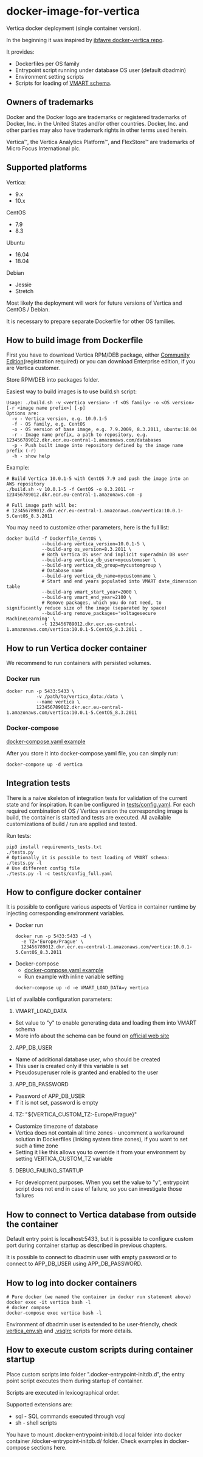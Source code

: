 # docker-image-for-vertica

Vertica docker deployment (single container version).

In the beginning it was inspired by [jbfavre docker-vertica repo](https://github.com/jbfavre/docker-vertica).

It provides:
- Dockerfiles per OS family
- Entrypoint script running under database OS user (default dbadmin)
- Environment setting scripts
- Scripts for loading of [VMART schema](https://www.vertica.com/docs/10.0.x/HTML/Content/Authoring/GettingStartedGuide/IntroducingVMart/IntroducingVMart.htm).

## Owners of trademarks

Docker and the Docker logo are trademarks or registered trademarks of Docker, Inc. in the United States and/or other countries.
Docker, Inc. and other parties may also have trademark rights in other terms used herein.

Vertica™, the Vertica Analytics Platform™, and FlexStore™ are trademarks of Micro Focus International plc.

## Supported platforms

Vertica:
- 9.x
- 10.x

CentOS
- 7.9
- 8.3

Ubuntu
- 16.04
- 18.04

Debian
- Jessie
- Stretch

Most likely the deployment will work for future versions of Vertica and CentOS / Debian.

It is necessary to prepare separate Dockerfile for other OS families.

## How to build image from Dockerfile

First you have to download Vertica RPM/DEB package, either [Community Edition](https://www.vertica.com/try/)(registration required)
or you can download Enterprise edition, if you are Vertica customer.

Store RPM/DEB into packages folder.

Easiest way to build images is to use build.sh script:
```
Usage: ./build.sh -v <vertica version> -f <OS family> -o <OS version> [-r <image name prefix>] [-p]
Options are:
  -v - Vertica version, e.g. 10.0.1-5
  -f - OS family, e.g. CentOS
  -o - OS version of base image, e.g. 7.9.2009, 8.3.2011, ubuntu:18.04
  -r - Image name prefix, a path to repository, e.g. 123456789012.dkr.ecr.eu-central-1.amazonaws.com/databases
  -p - Push built image into repository defined by the image name prefix (-r)
  -h - show help
```

Example:
```
# Build Vertica 10.0.1-5 with CentOS 7.9 and push the image into an AWS repository
./build.sh -v 10.0.1-5 -f CentOS -o 8.3.2011 -r 123456789012.dkr.ecr.eu-central-1.amazonaws.com -p

# Full image path will be:
# 123456789012.dkr.ecr.eu-central-1.amazonaws.com/vertica:10.0.1-5.CentOS_8.3.2011
```

You may need to customize other parameters, here is the full list:
```
docker build -f Dockerfile_CentOS \
             --build-arg vertica_version=10.0.1-5 \
             --build-arg os_version=8.3.2011 \
             # Both Vertica OS user and implicit superadmin DB user
             --build-arg vertica_db_user=mycustomuser \
             --build-arg vertica_db_group=mycustomgroup \
             # Database name
             --build-arg vertica_db_name=mycustomname \
             # Start and end years populated into VMART date_dimension table
             --build-arg vmart_start_year=2000 \
             --build-arg vmart_end_year=2100 \
             # Remove packages, which you do not need, to significantly reduce size of the image (separated by space)
             --build-arg remove_packages='voltagesecure MachineLearning' \
             -t 123456789012.dkr.ecr.eu-central-1.amazonaws.com/vertica:10.0.1-5.CentOS_8.3.2011 .
```

## How to run Vertica docker container

We recommend to run containers with persisted volumes.

### Docker run

```
docker run -p 5433:5433 \
           -v /path/to/vertica_data:/data \
           --name vertica \
           123456789012.dkr.ecr.eu-central-1.amazonaws.com/vertica:10.0.1-5.CentOS_8.3.2011
```

### Docker-compose

[docker-compose.yaml example](docker-compose.yaml)

After you store it into docker-compose.yaml file, you can simply run:
```
docker-compose up -d vertica
```

## Integration tests

There is a naive skeleton of integration tests for validation of the current state and for inspiration.
It can be configured in [tests/config.yaml](tests/config.yaml).
For each required combination of OS / Vertica version the corresponding image is build, the container is started and tests are executed.
All available customizations of build / run are applied and tested.

Run tests:
```
pip3 install requirements_tests.txt
./tests.py
# Optionally it is possible to test loading of VMART schema:
./tests.py -l
# Use different config file
./tests.py -l -c tests/config_full.yaml
```

## How to configure docker container

It is possible to configure various aspects of Vertica in container runtime by injecting corresponding environment variables.

- Docker run
    ```
    docker run -p 5433:5433 -d \
      -e TZ='Europe/Prague' \
      123456789012.dkr.ecr.eu-central-1.amazonaws.com/vertica:10.0.1-5.CentOS_8.3.2011
    ```
- Docker-compose
    - [docker-compose.yaml example](docker-compose.yaml)
    - Run example with inline variable setting
    ```
    docker-compose up -d -e VMART_LOAD_DATA=y vertica
    ```

List of available configuration parameters:

1. VMART_LOAD_DATA
  - Set value to "y" to enable generating data and loading them into VMART schema
  - More info about the schema can be found on [official web site](https://www.vertica.com/docs/10.0.x/HTML/Content/Authoring/GettingStartedGuide/IntroducingVMart/IntroducingVMart.htm)
2. APP_DB_USER
  - Name of additional database user, who should be created
  - This user is created only if this variable is set
  - Pseudosuperuser role is granted and enabled to the user
3. APP_DB_PASSWORD
  - Password of APP_DB_USER
  - If it is not set, password is empty
4. TZ: "${VERTICA_CUSTOM_TZ:-Europe/Prague}"
  - Customize timezone of database
  - Vertica does not contain all time zones - uncomment a workaround solution in Dockerfiles (linking system time zones), if you want to set such a time zone
  - Setting it like this allows you to override it from your environment by setting VERTICA_CUSTOM_TZ variable
5. DEBUG_FAILING_STARTUP
  - For development purposes. When you set the value to "y", entrypoint script does not end in case of failure, so you can investigate those failures

## How to connect to Vertica database from outside the container

Default entry point is localhost:5433, but it is possible to configure custom port during container startup as described in previous chapters.

It is possible to connect to dbadmin user with empty password or to connect to APP_DB_USER using APP_DB_PASSWORD.


## How to log into docker containers

```
# Pure docker (we named the container in docker run statement above)
docker exec -it vertica bash -l
# docker compose
docker-compose exec vertica bash -l
```

Environment of dbadmin user is extended to be user-friendly, check [vertica_env.sh](env_setup/vertica_env.sh) and [.vsqlrc](env_setup/.vsqlrc) scripts for more details.

## How to execute custom scripts during container startup

Place custom scripts into folder ".docker-entrypoint-initdb.d", the entry point script executes them during startup of container.

Scripts are executed in lexicographical order.

Supported extensions are:
- sql - SQL commands executed through vsql
- sh - shell scripts

You have to mount .docker-entrypoint-initdb.d local folder into docker container /docker-entrypoint-initdb.d/ folder.
Check examples in docker-compose sections here.
